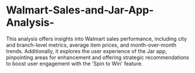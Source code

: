# Walmart-Sales-and-Jar-App-Analysis-
This analysis offers insights into Walmart sales performance, including city and branch-level metrics, average item prices, and month-over-month trends. Additionally, it explores the user experience of the Jar app, pinpointing areas for enhancement and offering strategic recommendations to boost user engagement with the 'Spin to Win' feature.
